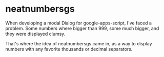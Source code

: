 # neatnumbersgs

When developing a modal Dialog for google-apps-script, I've faced a problem.
Some numbers where bigger than 999, some much bigger, and they were displayed clumsy.

That's where the idea of neatnumbersgs came in, as a way to display numbers with any favorite thousands or decimal separators.

